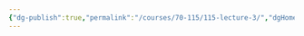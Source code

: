 ```yaml
---
{"dg-publish":true,"permalink":"/courses/70-115/115-lecture-3/","dgHomeLink":true,"dgPassFrontmatter":false,"dgShowBacklinks":true,"dgShowLocalGraph":true,"dgShowInlineTitle":false}
---
```

